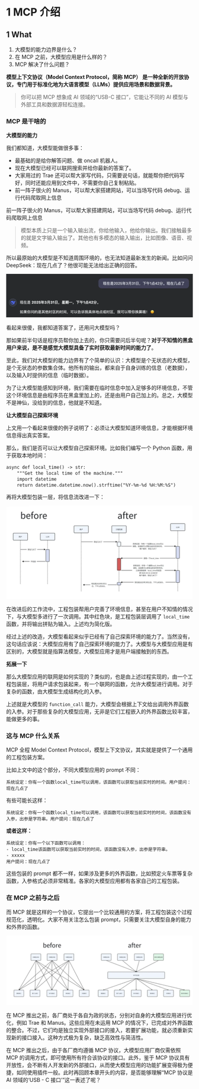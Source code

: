 # 1 MCP 介绍

## 1 What


1. 大模型的能力边界是什么？
2. 在 MCP 之前，大模型应用是什么样的？
3. MCP 解决了什么问题？


**模型上下文协议（Model Context Protocol，简称 MCP） 是一种全新的开放协议，专门用于标准化地为大语言模型（LLMs）提供应用场景和数据背景。**

> 你可以把 MCP 想象成 AI 领域的“USB-C 接口”，它能让不同的 AI 模型与外部工具和数据源轻松连接。

### MCP 是干啥的

**大模型的能力**

我们都知道，大模型能做很多事：

- 最基础的是给你解答问题、做 oncall 机器人。
- 现在大模型已经可以联网搜索并给你最新的答案了。
- 大家用过的 Trae 还可以帮大家写代码，只需要说句话，就能帮你把代码写好，同时还能应用到文件中，不需要你自己复制粘贴。
- 前一阵子很火的 Manus，可以帮大家搭建网站，可以当场写代码 debug、运行代码爬取网上信息

前一阵子很火的 Manus，可以帮大家搭建网站，可以当场写代码 debug、运行代码爬取网上信息

> 模型本质上只是一个输入输出流，你给他输入，他给你输出。我们接触最多的就是文字输入输出了。其他也有多模态的输入输出，比如图像、语音、视频。

所以最原始的大模型是不知道周围环境的，也无法知道最新发生的新闻。比如问问 DeepSeek：现在几点了？他很可能无法给出正确的回答。

![Alt Image Text](../images/chap6_0_1.png "Body image")

看起来很傻，我都知道答案了，还用问大模型吗？

那如果前半句话是程序员帮你加上去的，你只需要问后半句呢？**对于不知情的黑盒用户来说，是不是感觉大模型具备了实时获取最新时间的能力了**。

至此，我们对大模型的能力边界有了个简单的认识：大模型是个无状态的大模型，是个无状态的参数集合体。他所有的输出，都来自于自身训练的信息（老数据），以及输入时提供的信息（临时数据）。

为了让大模型能感知到环境，我们需要在临时信息中加入足够多的环境信息，不管这个环境信息是由程序员在黑盒里加上的，还是由用户自己加上的。总之，大模型不是神仙，没给到的信息，他就是不知道。

**让大模型自己探索环境**

上文用一个看起来很傻的例子说明了：必须让大模型知道环境信息，才能根据环境信息得出真实答案。

那么，我们是否可以让大模型自己探索环境。比如我们编写一个 Python 函数，用于获取本地时间：

```
async def local_time() -> str:
    """Get the local time of the machine."""
    import datetime
    return datetime.datetime.now().strftime("%Y-%m-%d %H:%M:%S")
```

再将大模型包装一层，将信息流改进一下：

![Alt Image Text](../images/chap6_0_2.png "Body image")

在改进后的工作流中，工程包装帮用户完善了环境信息，甚至在用户不知情的情况下，与大模型多进行了一次调用。其中红色块，是工程包装层调用了 `local_time` 函数，并将输出拼贴为输入。上述均为简化版。

经过上述的改造，大模型看起来似乎已经有了自己探索环境的能力了。当然没有，这句话应该说：大模型应用有了自己探索环境的能力了。大模型与大模型应用是有区别的，大模型就是指算法模型，大模型应用才是用户端接触到的东西。

**拓展一下**

那么大模型应用的联网是如何实现的？类似的，也是由上述过程实现的，由一个工程包装层，将用户请求包装起来，有一个联网的函数，允许大模型进行调用。对于复杂的函数，由大模型生成结构化的入参。

上述就是大模型的 `function_call` 能力，大模型会根据上下文给出调用外界函数的入参。对于那些复杂的大模型应用，无非是它们工程嵌入的外界函数比较丰富，能做更多的事。

### 这与 MCP 什么关系

MCP 全程 Model Context Protocol，模型上下文协议，其实就是提供了一个通用的工程包装方案。

比如上文中的这个部分，不同大模型应用的 prompt 不同：

```
系统设定：你有一个函数local_time可以调用，该函数可以获取当前实时的时间。用户提问：现在几点了
```

有些可能长这样：

```
系统设定：你有一个函数local_time可以调用，该函数可以获取当前实时的时间，该函数没有入参，出参是字符串。用户提问：现在几点了
```

**或者这样：**

```
系统设定：你有一个以下函数可以调用：
- local_time该函数可以获取当前实时的时间，该函数没有入参，出参是字符串。
- xxxxx
用户提问：现在几点了
```

这些包装的 prompt 都不一样，如果涉及更多的外界函数，比如预定火车票等复杂函数，入参格式必须非常精准。各家的大模型应用都有各家自己的工程包装。

### **在 MCP 之前与之后**

而 MCP 就是这样的一个协议，它提出一个比较通用的方案，将工程包装这个过程规范化，透明化。大家不用关注怎么包装 prompt，只需要关注大模型自身的能力和外界的函数。

![Alt Image Text](../images/chap6_0_3.png "Body image")

在 MCP 推出之前，各厂商处于各自为政的状态，分别对自身的大模型应用进行优化，例如 Trae 和 Manus。这些应用在未运用 MCP 的情况下，已完成对外界函数的整合。不过，它们均是独立实现外部接口的接入，若要扩展功能，就必须重新实现新的接口接入。这种方式极为复杂，缺乏高效性与简洁性。

在 MCP 推出之后，由于各厂商均遵循 MCP 协议，大模型应用厂商仅需依照 MCP 的调用方式，即可使用所有符合该协议的接口。此外，鉴于 MCP 协议具有开放性，会不断有人开发新的外部接口，从而使大模型应用的功能扩展变得极为便捷，如同使用插件一般。此时再回顾本章开头的内容，是否能够理解“MCP 协议是 AI 领域的‘USB - C 接口’”这一表述了呢？